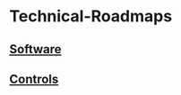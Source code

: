 # Technical-Roadmaps

## [Software](https://github.com/unboagable/software-engineering-roadmap#software-engineering-roadmap)

## [Controls]()